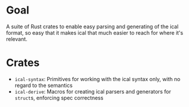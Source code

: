 Goal
====
A suite of Rust crates to enable easy parsing and generating of the ical format,
so easy that it makes ical that much easier to reach for where it's relevant.

Crates
======
- `ical-syntax`: Primitives for working with the ical syntax only, with no
    regard to the semantics
- `ical-derive`: Macros for creating ical parsers and generators for `struct`s,
    enforcing spec correctness
